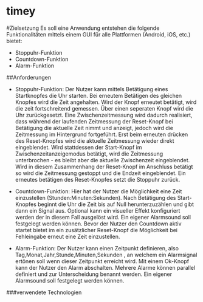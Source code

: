 timey
=====

#Zielsetzung
Es soll eine Anwendung entstehen die folgende Funktionalitäten
mittels einem GUI für alle Plattformen (Android, iOS, etc.) bietet:
* Stoppuhr-Funktion 
* Countdown-Funktion 
* Alarm-Funktion

##Anforderungen 

* Stoppuhr-Funktion: Der Nutzer kann mittels Betätigung eines
Startknopfes die Uhr starten.  Bei erneutem Betätigen des gleichen Knopfes wird
die Zeit angehalten.  Wird der Knopf erneutet betätigt, wird die zeit
fortschreitend gemessen.  Über einen seperaten Knopf wird die Uhr zurückgesetzt.
Eine Zwischenzeitmessung wird dadurch realisiert, dass während der laufenden
Zeitmessung der Reset-Knopf bei Betätigung die aktuelle Zeit nimmt und anzeigt,
jedoch wird die Zeitmessung im Hintergrund fortgeführt. Erst beim erneuten
drücken des Reset-Knopfes wird die aktuelle Zeitmessung wieder direkt
eingeblendet. Wird stattdessen der Start-Knopf im Zwischenzeitanzeigemodus
betätigt, wird die Zeitmessung unterbrochen - es bleibt aber die aktuelle
Zwischenzeit eingeblendet. Wird in diesem Zusammenhang der Reset-Knopf im
Anschluss betätigt so wird die Zeitmessung gestoppt und die Endzeit
eingeblendet. Ein erneutes betätigen des Reset-Knopfes setzt die Stoppuhr
zurück.

* Countdown-Funktion: Hier hat der Nutzer die Möglichkeit eine Zeit einzustellen
(Stunden:Minuten:Sekunden). Nach Betätigung des Start-Knopfes beginnt die Uhr
die Zeit bis auf Null herunterzuzählen und gibt dann ein Signal aus. Optional
kann ein visueller Effekt konfiguriert werden der in diesem Fall ausgelöst wird.
Ein eigener Alarmsound soll festgelegt werden können.
Bevor der Nutzer den Countdown aktiv startet bietet im ein zusätzlicher
Reset-Knopf die Möglichkeit bei Fehleingabe erneut eine Zeit einzustellen.

* Alarm-Funktion: Der Nutzer kann einen Zeitpunkt definieren, also
Tag,Monat,Jahr,Stunde,Minuten,Sekunden , an welchem ein Alarmsignal ertönen soll
wenn dieser Zeitpunkt erreicht wird. Mit einem Ok-Knopf kann der Nutzer den
Alarm abschalten.  Mehrere Alarme können parallel definiert und zur
Unterscheidung benannt werden.  Ein eigener Alarmsound soll festgelegt werden
können.

###verwendete Technologien
